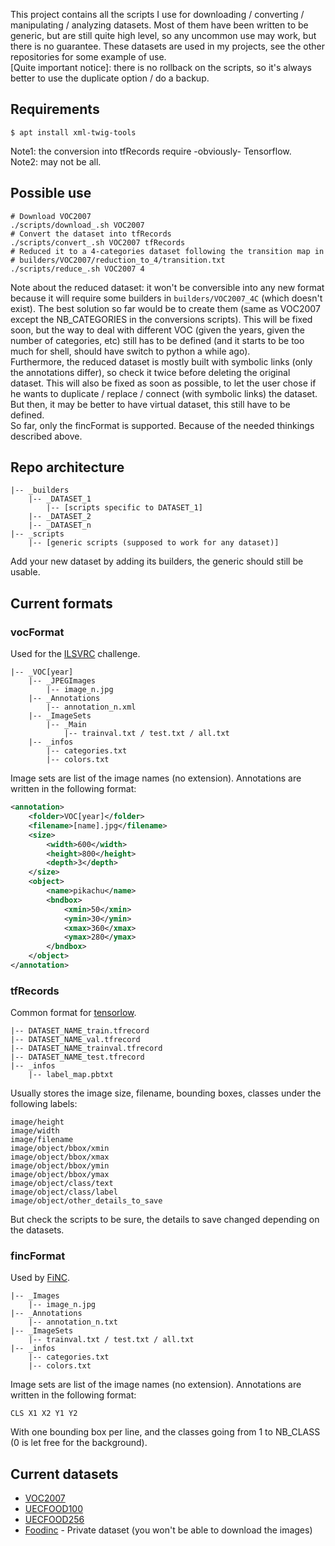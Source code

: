 This project contains all the scripts I use for downloading / converting / manipulating / analyzing datasets. Most of them have been written to be generic, but are still quite high level, so any uncommon use may work, but there is no guarantee. These datasets are used in my projects, see the other repositories for some example of use.  
[Quite important notice]: there is no rollback on the scripts, so it's always better to use the duplicate option / do a backup.


## Requirements
```shell
$ apt install xml-twig-tools 
```
Note1: the conversion into tfRecords require -obviously- Tensorflow.  
Note2: may not be all.


## Possible use
```shell
# Download VOC2007
./scripts/download_.sh VOC2007
# Convert the dataset into tfRecords
./scripts/convert_.sh VOC2007 tfRecords
# Reduced it to a 4-categories dataset following the transition map in 
# builders/VOC2007/reduction_to_4/transition.txt
./scripts/reduce_.sh VOC2007 4
```
Note about the reduced dataset: it won't be conversible into any new format because it will require some builders in `builders/VOC2007_4C` (which doesn't exist). The best solution so far would be to create them (same as VOC2007 except the NB_CATEGORIES in the conversions scripts). This will be fixed soon, but the way to deal with different VOC (given the years, given the number of categories, etc) still has to be defined (and it starts to be too much for shell, should have switch to python a while ago).  
Furthermore, the reduced dataset is mostly built with symbolic links (only the annotations differ), so check it twice before deleting the original dataset. This will also be fixed as soon as possible, to let the user chose if he wants to duplicate / replace / connect (with symbolic links) the dataset. But then, it may be better to have virtual dataset, this still have to be defined.  
So far, only the fincFormat is supported. Because of the needed thinkings described above.


## Repo architecture
```
|-- _builders
    |-- _DATASET_1
        |-- [scripts specific to DATASET_1]
    |-- _DATASET_2
    |-- _DATASET_n
|-- _scripts
    |-- [generic scripts (supposed to work for any dataset)]
```
Add your new dataset by adding its builders, the generic should still be usable.


## Current formats
### vocFormat
Used for the [ILSVRC](http://www.image-net.org/challenges/LSVRC/) challenge.
```
|-- _VOC[year]
    |-- _JPEGImages
        |-- image_n.jpg
    |-- _Annotations
        |-- annotation_n.xml
    |-- _ImageSets
        |-- _Main
            |-- trainval.txt / test.txt / all.txt
    |-- _infos
        |-- categories.txt
        |-- colors.txt
```
Image sets are list of the image names (no extension).
Annotations are written in the following format:
```xml
<annotation>
	<folder>VOC[year]</folder>
	<filename>[name].jpg</filename>
	<size>
		<width>600</width>
		<height>800</height>
		<depth>3</depth>
	</size>
	<object>
		<name>pikachu</name>
		<bndbox>
			<xmin>50</xmin>
			<ymin>30</ymin>
			<xmax>360</xmax>
			<ymax>280</ymax>
		</bndbox>
	</object>
</annotation>
```


### tfRecords
Common format for [tensorlow](tensorflow.org).
```
|-- DATASET_NAME_train.tfrecord
|-- DATASET_NAME_val.tfrecord
|-- DATASET_NAME_trainval.tfrecord
|-- DATASET_NAME_test.tfrecord
|-- _infos
    |-- label_map.pbtxt
```
Usually stores the image size, filename, bounding boxes, classes under the following labels:
```
image/height
image/width
image/filename
image/object/bbox/xmin
image/object/bbox/xmax
image/object/bbox/ymin
image/object/bbox/ymax
image/object/class/text
image/object/class/label
image/object/other_details_to_save
```
But check the scripts to be sure, the details to save changed depending on the datasets.


### fincFormat
Used by [FiNC](https://finc.com/).
```
|-- _Images
    |-- image_n.jpg
|-- _Annotations
    |-- annotation_n.txt
|-- _ImageSets
    |-- trainval.txt / test.txt / all.txt
|-- _infos
    |-- categories.txt
    |-- colors.txt
```
Image sets are list of the image names (no extension).
Annotations are written in the following format:
```
CLS X1 X2 Y1 Y2
```
With one bounding box per line, and the classes going from 1 to NB_CLASS (0 is let free for the background).


## Current datasets
* [VOC2007](http://host.robots.ox.ac.uk/pascal/VOC/voc2007/)
* [UECFOOD100](http://foodcam.mobi/dataset100.html)
* [UECFOOD256](http://foodcam.mobi/dataset256.html)
* [Foodinc](https://finc.com/) - Private dataset (you won't be able to download the images)

